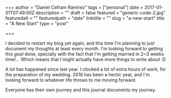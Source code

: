 +++
author = "Daniel Cefram Ramirez"
tags = ["personal"]
date = 2017-01-01T07:49:00Z
description = ""
draft = false
featured = "generic-code-2.jpg"
featuredalt = ""
featuredpath = "date"
linktitle = ""
slug = "a-new-start"
title = "A New Start"
type = "post"

+++

I decided to restart my blog yet again, and this time I'm planning to just document my thoughts at least every month. I'm looking forward to getting this _goal_ done, specially with the fact that I'm getting married in 2~3 weeks time!... Which means that I might actually have more things to write about :D

A lot has happened since last year. I clocked a lot of extra hours of work, for the preparation of my wedding. 2016 has been a hectic year, and I'm looking forward to whatever life throws to me moving forward.

Everyone has their own journey and this journal documents my journey.